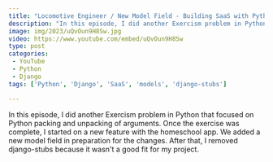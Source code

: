 ```yaml
---
title: "Locomotive Engineer / New Model Field - Building SaaS with Python and Django #156"
description: "In this episode, I did another Exercism problem in Python that focused on Python packing and unpacking of arguments. Once the exercise was complete, I started on a new feature with the homeschool app. We added a new model field in preparation for the changes. After that, I removed django-stubs because it wasn't a good fit for my project."
image: img/2023/uQvOun9H8Sw.jpg
video: https://www.youtube.com/embed/uQvOun9H8Sw
type: post
categories:
 - YouTube
 - Python
 - Django
tags: ['Python', 'Django', 'SaaS', 'models', 'django-stubs']

---
```


In this episode, I did another Exercism problem in Python that focused on Python packing and unpacking of arguments. Once the exercise was complete, I started on a new feature with the homeschool app. We added a new model field in preparation for the changes. After that, I removed django-stubs because it wasn't a good fit for my project.
